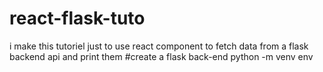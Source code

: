# react-flask-tuto
i make this tutoriel just to use react component to  fetch data from a flask backend api and print them
#create a flask back-end 
python -m venv env 
